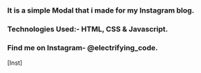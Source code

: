 ### It is a simple Modal that i made for my Instagram blog.


### Technologies Used:- HTML, CSS & Javascript.


### Find me on Instagram- @electrifying_code.

[Inst]